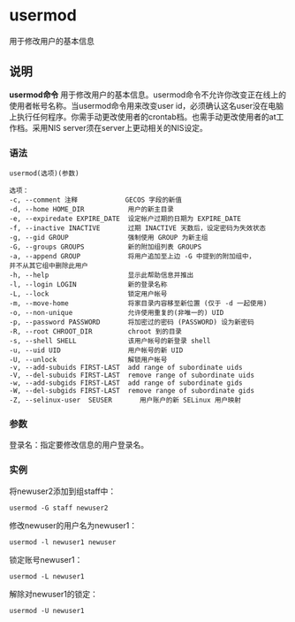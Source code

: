 usermod
===

用于修改用户的基本信息

## 说明

**usermod命令** 用于修改用户的基本信息。usermod命令不允许你改变正在线上的使用者帐号名称。当usermod命令用来改变user id，必须确认这名user没在电脑上执行任何程序。你需手动更改使用者的crontab档。也需手动更改使用者的at工作档。采用NIS server须在server上更动相关的NIS设定。

### 语法  

```
usermod(选项)(参数)
```

  

```
选项：
-c, --comment 注释            GECOS 字段的新值
-d, --home HOME_DIR           用户的新主目录
-e, --expiredate EXPIRE_DATE  设定帐户过期的日期为 EXPIRE_DATE
-f, --inactive INACTIVE       过期 INACTIVE 天数后，设定密码为失效状态
-g, --gid GROUP               强制使用 GROUP 为新主组
-G, --groups GROUPS           新的附加组列表 GROUPS
-a, --append GROUP            将用户追加至上边 -G 中提到的附加组中，
并不从其它组中删除此用户
-h, --help                    显示此帮助信息并推出
-l, --login LOGIN             新的登录名称
-L, --lock                    锁定用户帐号
-m, --move-home               将家目录内容移至新位置 (仅于 -d 一起使用)
-o, --non-unique              允许使用重复的(非唯一的) UID
-p, --password PASSWORD       将加密过的密码 (PASSWORD) 设为新密码
-R, --root CHROOT_DIR         chroot 到的目录
-s, --shell SHELL             该用户帐号的新登录 shell
-u, --uid UID                 用户帐号的新 UID
-U, --unlock                  解锁用户帐号
-v, --add-subuids FIRST-LAST  add range of subordinate uids
-V, --del-subuids FIRST-LAST  remove range of subordinate uids
-w, --add-subgids FIRST-LAST  add range of subordinate gids
-W, --del-subgids FIRST-LAST  remove range of subordinate gids
-Z, --selinux-user  SEUSER       用户账户的新 SELinux 用户映射

```

### 参数  

登录名：指定要修改信息的用户登录名。

### 实例  

将newuser2添加到组staff中：

```
usermod -G staff newuser2
```

修改newuser的用户名为newuser1：

```
usermod -l newuser1 newuser
```

锁定账号newuser1：

```
usermod -L newuser1
```

解除对newuser1的锁定：

```
usermod -U newuser1
```



